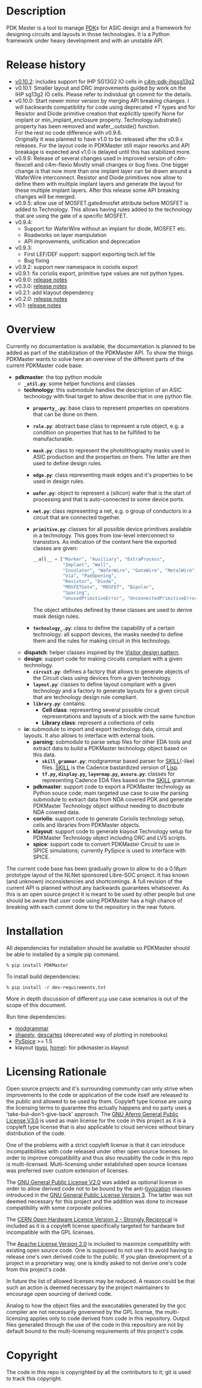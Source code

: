 # Description

PDK Master is a tool to manage [PDK](https://en.wikipedia.org/wiki/Process_design_kit)s for ASIC design and a framework for designing circuits and layouts in those technologies.
It is a Python framework under heavy development and with an unstable API.

# Release history

* [v0.10.2](https://gitlab.com/Chips4Makers/PDKMaster/-/commits/v0.10.2): includes support for
  IHP SG13G2 IO cells in [c4m-pdk-ihpsg13g2](https://gitlab.com/Chips4Makers/c4m-pdk-ihpsg13g2)
* v0.10.1: Smaller layout and DRC improvements guided by work on the IHP
  sg13g2 IO cells. Please refer to individual git commit for the details.
* v0.10.0: Start newer minor version by merging API breaking changes.
  I will backwards compatibility for code using deprecated *T types and for Resistor and Diode
  primitive creation that explicitly specify None for implant or min_implant_enclosure property.
  Technology.substrate() property has been removed and wafer_.outside() function.  
  For the rest no code difference with v0.9.6.  
  Originally it was planned to have v1.0 to be released after the v0.9.x releases. For the
  layout code in PDKMaster still major reworks and API breakage is expected and v1.0 is delayed
  until this has stabilized more.
* v0.9.6: Release of several changes used in improved version of c4m-flexcell and c4m-flexio
  Mostly small changes or bug fixes. One bigger change is that now more than one implant layer
  can be drawn around a WaferWire interconnect. Resistor and Diode primitives now allow to
  define them with multiple implant layers and generate the layout for these multiple implant
  layers.
  After this release some API breaking changes will be merged.
* v0.9.5: allow use of MOSFET.gate4mosfet attribute before MOSFET is added to Technology.
  This allows having rules added to the technology that are using the gate of a specific
  MOSFET.
* v0.9.4:
  * Support for WaferWire without an implant for diode, MOSFET etc.
  * Roadworks on layer manipulation
  * API improvements, unification and deprecation
* v0.9.3:
  * First LEF/DEF support: support exporting tech.lef file
  * Bug fixing
* v0.9.2: support new namespace in coriolis export
* v0.9.1: fix coriolis export, primitive type values are not python types.
* v0.9.0: [release notes](https://gitlab.com/Chips4Makers/PDKMaster/-/blob/v0.9.0/ReleaseNotes/v0.9.0.md)
* v0.3.0: [release notes](https://gitlab.com/Chips4Makers/PDKMaster/-/blob/v0.3.0/ReleaseNotes/v0.3.0.md)
* v0.2.1: add klayout dependency
* v0.2.0: [release notes](https://gitlab.com/Chips4Makers/PDKMaster/-/blob/v0.2.0/ReleaseNotes/v0.2.0.md)
* v0.1: [release notes](https://gitlab.com/Chips4Makers/PDKMaster/-/blob/v0.2.0/ReleaseNotes/v0.1.md)

# Overview

Currently no documentation is available, the documentation is planned to be added as part of the stabilization of the PDKMaster API. To show the things PDKMaster wants to solve here an overview of the different parts of the current PDKMaster code base:

* __pdkmaster__: the top python module
  * __`_util.py`__: some helper functions and classes
  * __technology__:
  this submodule handles the description of an ASIC technology with final target to allow describe that in one python file.
    * __`property_.py`__: base class to represent properties on operations that can be done on them.
    * __`rule.py`__: abstract base class to represent a rule object, e.g. a condition on properties that has to be fulfilled to be manufacturable.
    * __`mask.py`__: class to represent the photolithography masks used in ASIC production and the properties on them. The latter are then used to define design rules.
    * __`edge.py`__: class representing mask edges and it's properties to be used in design rules.
    * __`wafer.py`__: object to represent a (silicon) wafer that is the start of processing and that is auto-connected to some device ports.
    * __`net.py`__: class representing a net, e.g. o group of conductors in a circuit that are connected together.
    * __`primitive.py`__: classes for all possible device primitives available in a technology. This goes from low-level interconnect to transistors. As indication of the content here the exported classes are given:
      ```python
      __all__ = ["Marker", "Auxiliary", "ExtraProcess",
                 "Implant", "Well",
                 "Insulator", "WaferWire", "GateWire", "MetalWire", "TopMetalWire",
                 "Via", "PadOpening",
                 "Resistor", "Diode",
                 "MOSFETGate", "MOSFET", "Bipolar",
                 "Spacing",
                 "UnusedPrimitiveError", "UnconnectedPrimitiveError"]
      ```
      The object attibutes defined by these classes are used to derive mask design rules.

    * __`technology_.py`__: class to define the capability of a certain technology: all support devices, the masks needed to define them and the rules for making circuit in this technology.
  * __dispatch__: helper classes inspired by the [Visitor design pattern](https://en.wikipedia.org/wiki/Visitor_pattern).
  * __design__: support code for making circuits compliant with a given technology.
    * __`circuit.py`__: defines a factory that allows to generate objects of the Circuit class using devices from a given technology.
    * __`layout.py`__: classes to define layout compliant with a given technology and a factory to generate layouts for a given circuit that are technology design rule compliant.
    * __`library.py`__: contains:
      * __Cell class__: representing several possible circuit representations and layouts of a block with the same function
      * __Library class__: represent a collections of cells
  * __io__: submodule to import and export technology data, circuit and layouts. It also allows
    to interface with external tools.
    * __parsing__: submodule to parse setup files for other EDA tools and extract data to build a PDKMaster technology object based on this data.
      * __`skill_grammar.py`__: modgrammar based parser for [SKILL](https://en.wikipedia.org/wiki/Cadence_SKILL)(-like) files. [SKILL](https://en.wikipedia.org/wiki/Cadence_SKILL) is the Cadence bastardized version of [Lisp](https://en.wikipedia.org/wiki/Lisp_(programming_language)).
      * __`tf.py`, `display.py`, `layermap.py`, `assura.py`__: classes for representing Cadence EDA files based on the [SKILL](https://en.wikipedia.org/wiki/Cadence_SKILL) grammar.
    * __pdkmaster__: support code to export a PDKMaster technology as Python souce code; main targeted use case to use the parsing submodule to extract data from NDA covered PDK and generate PDKMaster Technology object without needing to disctribute NDA covered data.
    * __coriolis__: support code to generate Coriolis technology setup, cells and libraries from PDKMaster objects.
    * __klayout__: support code to generate klayout Technology setup for PDKMaster Technology object including DRC and LVS scripts.
    * __spice__: support code to convert PDKMaster Circuit to use in SPICE simulations;
    currently PySpice is used to interface with SPICE.

The current code base has been gradually grown to allow to do a 0.18µm prototype layout of the NLNet sponsored Libre-SOC project. It has known (and unknown) inconsistencies and shortcomings. A full revision of the current API is planned without any backwards guarantees whatsoever. As this is an open source project it is meant to be used by other people but one should be aware that user code using PDKMaster has a high chance of breaking with each commit done to the repository in the near future.

# Installation

All dependencies for installation should be available so PDKMaster should be able to installed by a simple pip command.

```console
% pip install PDKMaster
```

To install build dependencies:
```console
% pip install -r dev-requirements.txt
```

More in depth discussion of different `pip` use case scenarios is out of the scope of this document.

Run time dependencies:

- [modgrammar](https://pythonhosted.org/modgrammar/)
- [shapely](https://shapely.readthedocs.io/en/latest/manual.html), [descartes](https://pypi.org/project/descartes/) (deprecated way of plotting in notebooks)
- [PySpice](https://pyspice.fabrice-salvaire.fr/pages/documentation.html) >= 1.5
- klayout ([pypi](https://pypi.org/project/klayout/), [home](https://www.klayout.de/)): for pdkmaster.io.klayout

# Licensing Rationale

Open source projects and it's surrounding community can only strive when improvements to the
code or application of the code itself are released to the public and allowed to be used by
them. Copyleft type license are using the licensing terms to guarantee this actually happens
and no party uses a 'take-but-don't-give-back' approach. The
[GNU Aferro General Public License V3.0](LICENSES/agpl-3.0.txt) is used as main license for
the code in this project as it is a copyleft type license that is also applicable to cloud
services without binary distribution of the code.

One of the problems with a strict copyleft license is that it can introduce incompatibilities
with code released under other open source licenses. In order to improve compatibility and
thus also reusablity the code in this repo is multi-licensed. Multi-licensing under
established open source licenses was preferred over custom extension of licenses.

The [GNU General Public License V2.0](LICENSES/gpl-2.0.txt) was added as optional license in
order to allow derived code not to be bound by the anti-[tivoization](
  https://en.wikipedia.org/wiki/Tivoization
) clauses introduced in the [GNU General Public License Version 3](
  https://www.gnu.org/licenses/gpl-3.0-standalone.html
). The latter was not deemed necessary for this project and the addition was done to increase
compatibility with some corporate policies.

The [CERN Open Hardware Licence Version 2 - Strongly Reciprocal](LICENSES/cern_ohl_s_v2.txt) is included as it is a copyleft license specifically targeted for hardware but incompatible
with the GPL licenses.

The [Apache License Version 2.0](LICENSES/apache-2.0.txt) is included to maximize compatiblity
with existing open source code. One is supposed to not use it to avoid having to release one's
own derived code to the public. If you plan development of a project in a proprietary way, one
is kindly asked to not derive one's code from this project's code.

In future the list of allowed licenses may be reduced. A reason could be that such an action
is deemed necessary by the project maintainers to encourage open sourcing of derived code.

Analog to how the object files and the executables generated by the gcc compiler are not
necessarily goverened by the GPL license, the multi-licensing applies only to code derived
from code in this repository. Output files generated through the use of the code in this
repository are not by default bound to the multi-licensing requirements of this project's
code.

# Copyright

The code in this repo is copyrighted by all the contributors to it; git is
used to track this copyright.
